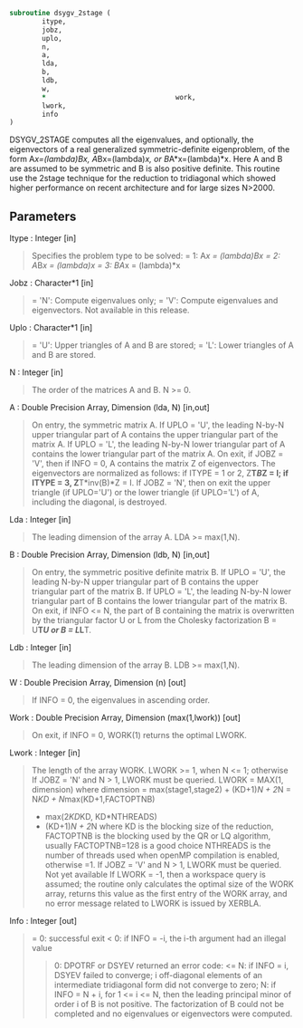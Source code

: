 ```fortran
subroutine dsygv_2stage (
		itype,
		jobz,
		uplo,
		n,
		a,
		lda,
		b,
		ldb,
		w,
		*                                work,
		lwork,
		info
)
```

 DSYGV_2STAGE computes all the eigenvalues, and optionally, the eigenvectors
 of a real generalized symmetric-definite eigenproblem, of the form
 A*x=(lambda)*B*x,  A*Bx=(lambda)*x,  or B*A*x=(lambda)*x.
 Here A and B are assumed to be symmetric and B is also
 positive definite.
 This routine use the 2stage technique for the reduction to tridiagonal
 which showed higher performance on recent architecture and for large
 sizes N>2000.

## Parameters
Itype : Integer [in]
> Specifies the problem type to be solved:
> = 1:  A*x = (lambda)*B*x
> = 2:  A*B*x = (lambda)*x
> = 3:  B*A*x = (lambda)*x

Jobz : Character*1 [in]
> = 'N':  Compute eigenvalues only;
> = 'V':  Compute eigenvalues and eigenvectors.
> Not available in this release.

Uplo : Character*1 [in]
> = 'U':  Upper triangles of A and B are stored;
> = 'L':  Lower triangles of A and B are stored.

N : Integer [in]
> The order of the matrices A and B.  N >= 0.

A : Double Precision Array, Dimension (lda, N) [in,out]
> On entry, the symmetric matrix A.  If UPLO = 'U', the
> leading N-by-N upper triangular part of A contains the
> upper triangular part of the matrix A.  If UPLO = 'L',
> the leading N-by-N lower triangular part of A contains
> the lower triangular part of the matrix A.
> On exit, if JOBZ = 'V', then if INFO = 0, A contains the
> matrix Z of eigenvectors.  The eigenvectors are normalized
> as follows:
> if ITYPE = 1 or 2, Z**T*B*Z = I;
> if ITYPE = 3, Z**T*inv(B)*Z = I.
> If JOBZ = 'N', then on exit the upper triangle (if UPLO='U')
> or the lower triangle (if UPLO='L') of A, including the
> diagonal, is destroyed.

Lda : Integer [in]
> The leading dimension of the array A.  LDA >= max(1,N).

B : Double Precision Array, Dimension (ldb, N) [in,out]
> On entry, the symmetric positive definite matrix B.
> If UPLO = 'U', the leading N-by-N upper triangular part of B
> contains the upper triangular part of the matrix B.
> If UPLO = 'L', the leading N-by-N lower triangular part of B
> contains the lower triangular part of the matrix B.
> On exit, if INFO <= N, the part of B containing the matrix is
> overwritten by the triangular factor U or L from the Cholesky
> factorization B = U**T*U or B = L*L**T.

Ldb : Integer [in]
> The leading dimension of the array B.  LDB >= max(1,N).

W : Double Precision Array, Dimension (n) [out]
> If INFO = 0, the eigenvalues in ascending order.

Work : Double Precision Array, Dimension (max(1,lwork)) [out]
> On exit, if INFO = 0, WORK(1) returns the optimal LWORK.

Lwork : Integer [in]
> The length of the array WORK. LWORK >= 1, when N <= 1;
> otherwise
> If JOBZ = 'N' and N > 1, LWORK must be queried.
> LWORK = MAX(1, dimension) where
> dimension = max(stage1,stage2) + (KD+1)*N + 2*N
> = N*KD + N*max(KD+1,FACTOPTNB)
> + max(2*KD*KD, KD*NTHREADS)
> + (KD+1)*N + 2*N
> where KD is the blocking size of the reduction,
> FACTOPTNB is the blocking used by the QR or LQ
> algorithm, usually FACTOPTNB=128 is a good choice
> NTHREADS is the number of threads used when
> openMP compilation is enabled, otherwise =1.
> If JOBZ = 'V' and N > 1, LWORK must be queried. Not yet available
> If LWORK = -1, then a workspace query is assumed; the routine
> only calculates the optimal size of the WORK array, returns
> this value as the first entry of the WORK array, and no error
> message related to LWORK is issued by XERBLA.

Info : Integer [out]
> = 0:  successful exit
> < 0:  if INFO = -i, the i-th argument had an illegal value
> > 0:  DPOTRF or DSYEV returned an error code:
> <= N:  if INFO = i, DSYEV failed to converge;
> i off-diagonal elements of an intermediate
> tridiagonal form did not converge to zero;
> > N:   if INFO = N + i, for 1 <= i <= N, then the leading
> principal minor of order i of B is not positive.
> The factorization of B could not be completed and
> no eigenvalues or eigenvectors were computed.

